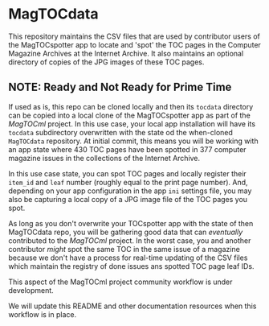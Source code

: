 # MagTOCdata
This repository maintains the CSV files that are used by contributor users
of the MagTOCspotter app to locate and 'spot' the TOC pages in the Computer
Magazine Archives at the Internet Archive. It also maintains an optional
directory of copies of the JPG images of these TOC pages.

## NOTE: Ready and Not Ready for Prime Time
If used as is, this repo can be cloned locally and then its `tocdata`
directory can be copied into a local clone of the MagTOCspotter app as part
of the *MagTOCml* project. In this use case, your local app installation will
have its `tocdata` subdirectory overwritten with the state od the when-cloned
`MagTOCdata` repository. At initial commit, this means you will be working with
an app state where 430 TOC pages have been spotted in 377 computer magazine
issues in the collections of the Internet Archive.

In this use case state, you can spot TOC pages and locally register their
`item_id` and `leaf` number (roughly equal to the print page number). And,
depending on your app configuration in the app `ini` settings file, you may
also be capturing a local copy of a JPG image file of the TOC pages you spot.

As long as you don't overwrite your TOCspotter app with the state of then
MagTOCdata repo, you will be gathering good data that can _eventually_
contributed to the *MagTOCml* project. In the worst case, you and another
contributor _might_ spot the same TOC in the same issue of a magazine because
we don't have a process for real-time updating of the CSV files which
maintain the registry of done issues ans spotted TOC page leaf IDs.

This aspect of the MagTOCml project community workflow is under development.

We will update this README and other documentation resources when this
workflow is in place.
